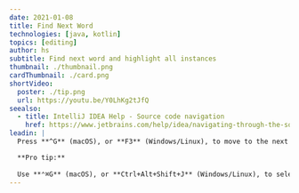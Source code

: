 ```yaml
---
date: 2021-01-08
title: Find Next Word
technologies: [java, kotlin]
topics: [editing]
author: hs
subtitle: Find next word and highlight all instances
thumbnail: ./thumbnail.png
cardThumbnail: ./card.png
shortVideo:
  poster: ./tip.png
  url: https://youtu.be/Y0LhKg2tJfQ
seealso:
  - title: IntelliJ IDEA Help - Source code navigation
    href: https://www.jetbrains.com/help/idea/navigating-through-the-source-code.html
leadin: |
  Press **^G** (macOS), or **F3** (Windows/Linux), to move to the next occurrence of a word. 

  **Pro tip:**
  
  Use **⌃⌘G** (macOS), or **Ctrl+Alt+Shift+J** (Windows/Linux), to select all occurrences of the same word. 
---
```

